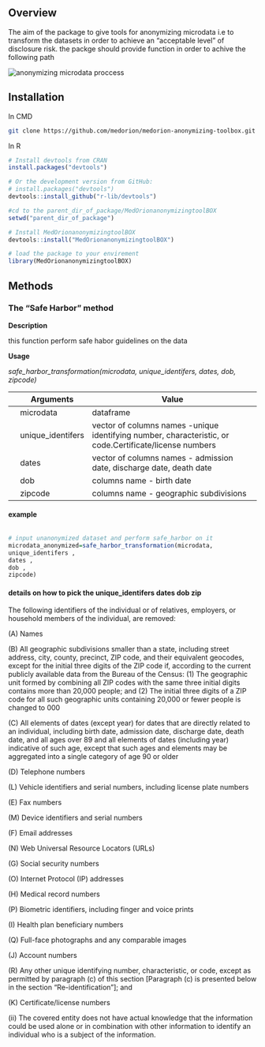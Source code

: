 ﻿

## Overview

The aim of the package to give tools for anonymizing microdata i.e  to transform the datasets in order  to achieve an “acceptable level” of disclosure risk. the packge should provide function in order to achive  the following path


![anonymizing microdata proccess](https://sdcpractice.readthedocs.io/en/latest/_images/image20.png)


##  Installation

In CMD
```bash
git clone https://github.com/medorion/medorion-anonymizing-toolbox.git

```
In R
```r
# Install devtools from CRAN
install.packages("devtools")

# Or the development version from GitHub:
# install.packages("devtools")
devtools::install_github("r-lib/devtools")

#cd to the parent_dir_of_package/MedOrionanonymizingtoolBOX
setwd("parent_dir_of_package")

# Install MedOrionanonymizingtoolBOX
devtools::install("MedOrionanonymizingtoolBOX")

# load the package to your envirement
library(MedOrionanonymizingtoolBOX)

```
## Methods

###  The “Safe Harbor” method

**Description**

this function perform safe habor guidelines on the data

**Usage**

*safe_harbor_transformation(microdata, unique_identifers, dates, dob, zipcode)*

|                |Arguments|Value|
|----------------|-------------------------------|-----------------------------|
||microdata	          |dataframe           |
|          |unique_identifers	          |vector of columns names -unique identifying number, characteristic, or code.Certificate/license numbers
|       |dates|vector of columns names - admission date, discharge date, death date|
||dob	|columns name - birth date
||zipcode	|columns name - geographic subdivisions

#### example
```r

# input unanonymized dataset and perform safe_harbor on it 
microdata_anonymized=safe_harbor_transformation(microdata,                   
unique_identifers ,
dates ,
dob ,
zipcode)


```

#### details on how to pick the unique_identifers	 dates dob zip



The following identifiers of the individual or of relatives, employers, or household members of the individual, are removed:

(A) Names

(B) All geographic subdivisions smaller than a state, including street address, city, county, precinct, ZIP code, and their equivalent geocodes, except for the initial three digits of the ZIP code if, according to the current publicly available data from the Bureau of the Census:
(1) The geographic unit formed by combining all ZIP codes with the same three initial digits contains more than 20,000 people; and
(2) The initial three digits of a ZIP code for all such geographic units containing 20,000 or fewer people is changed to 000

(C) All elements of dates (except year) for dates that are directly related to an individual, including birth date, admission date, discharge date, death date, and all ages over 89 and all elements of dates (including year) indicative of such age, except that such ages and elements may be aggregated into a single category of age 90 or older

(D) Telephone numbers

(L) Vehicle identifiers and serial numbers, including license plate numbers

(E) Fax numbers

(M) Device identifiers and serial numbers

(F) Email addresses

(N) Web Universal Resource Locators (URLs)

(G) Social security numbers

(O) Internet Protocol (IP) addresses

(H) Medical record numbers

(P) Biometric identifiers, including finger and voice prints

(I) Health plan beneficiary numbers

(Q) Full-face photographs and any comparable images

(J) Account numbers

(R) Any other unique identifying number, characteristic, or code, except as permitted by paragraph (c) of this section [Paragraph (c) is presented below in the section “Re-identification”]; and

(K) Certificate/license numbers

(ii) The covered entity does not have actual knowledge that the information could be used alone or in combination with other information to identify an individual who is a subject of the information.




